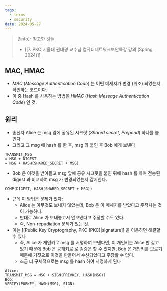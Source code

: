 ```yaml
---
tags:
  - terms
  - security
date: 2024-05-27
---
```

> [!info]- 참고한 것들
> - [[7. PKC|서울대 권태경 교수님 컴퓨터네트워크보안특강 강의 (Spring 2024)]]

## MAC, HMAC

- *MAC* (*Message Authentication Code*) 는 어떤 메세지가 변경 (위조) 되었는지 확인하는 코드이다.
- 이 중 Hash 를 사용하는 방법을 *HMAC* (*Hash Message Authentication Code*) 인 것.

## 원리

- 송신자 Alice 는 msg 앞에 공유된 시크릿 (*Shared secret*, *Prepend*) 하나를 붙인다
- 그리고 그 msg 에 hash 를 한 후, msg 와 붙인 후 Bob 에게 보낸다

```
TRANSMIT_MSG
= MSG + DIGEST
= MSG + HASH(SHARED_SECRET + MSG)
```

- Bob 은 이것을 받아들고 msg 앞에 공유 시크릿을 붙인 뒤에 hash 를 하여 전송된 digest 과 비교하여 msg 가 변경되었는지 감지한다.

```
COMP(DIGEST, HASH(SHARED_SECRET + MSG))
```

- 근데 이 방법은 문제가 있다:
    - Alice 는 아무것도 보내지 않았는데, Bob 은 이 메세지를 받았다고 주작치는 것이 가능하다.
    - 반대로 Alice 가 보내놓고서 안보냈다고 주장할 수도 있다.
    - 즉, Non-repudiation 문제가 있는 것.
- 이는 [[Public Key Cryptography, PKC (PKC)|signature]] 을 이용하면 해결할 수 있다
    - 즉, Alice 가 개인키로 msg 를 서명하여 보낸다면, 이 개인키는 Alice 만 갖고 있기 때문에 Bob 은 공개키로 로 검증은 할 수 있지만, Bob 은 개인키를 모르기 때문에 거짓으로 이것을 만들어서 수신되었다고 주장할 수 없다.
    - 조금 더 구체적으로는 msg 를 hash 하여 서명하게 된다

```
Alice:
TRANSMIT_MSG = MSG + SIGN(PRIVKEY, HASH(MSG))
Bob:
VERIFY(PUBKEY, HASH(MSG), SIGN)
```